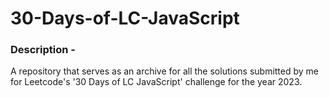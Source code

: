 # 30-Days-of-LC-JavaScript
<h3>Description - </h3>

A repository that serves as an archive for all the solutions submitted by me for Leetcode's '30 Days of LC JavaScript' challenge for the year 2023.

